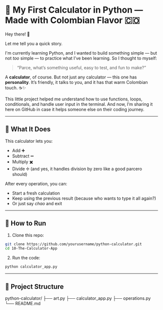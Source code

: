 
# 🧮 My First Calculator in Python — Made with Colombian Flavor 🇨🇴

Hey there! 👋

Let me tell you a quick story.

I'm currently learning Python, and I wanted to build something simple — but not *too* simple — to practice what I’ve been learning. So I thought to myself:

> “Parce, what’s something useful, easy to test, and fun to make?”

A **calculator**, of course. But not just any calculator — this one has **personality**. It’s friendly, it talks to you, and it has that warm Colombian touch. ☕✨

This little project helped me understand how to use functions, loops, conditionals, and handle user input in the terminal. And now, I’m sharing it here on GitHub in case it helps someone else on their coding journey.

---

## 🚀 What It Does

This calculator lets you:

- Add ➕  
- Subtract ➖  
- Multiply ✖️  
- Divide ➗ (and yes, it handles division by zero like a good parcero should)

After every operation, you can:

- Start a fresh calculation
- Keep using the previous result (because who wants to type it all again?)
- Or just say *chao* and exit

---

## 👣 How to Run

1. Clone this repo:

```bash
git clone https://github.com/yourusername/python-calculator.git
cd 10-The-Calculator-App
```

2. Run the code:

```bash
python calculator_app.py
```

---

## 📁 Project Structure
python-calculator/
├── art.py
├── calculator_app.py
├── operations.py
└── README.md

